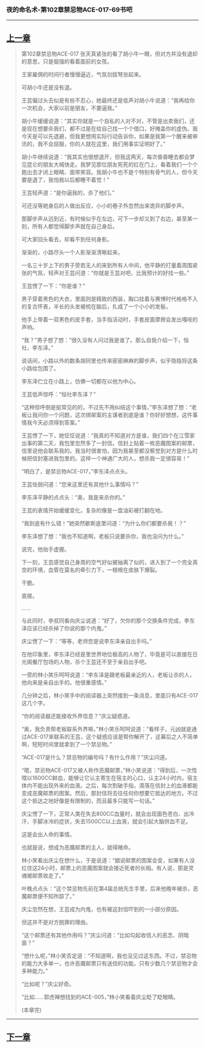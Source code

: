 ### 夜的命名术-第102章禁忌物ACE-017-69书吧

--------
[上一章](./d171161a496fa7d991c1e22764b9ef3b.md)
--------


>
>
>
>第102章禁忌物ACE-017
>张天真紧张的看了胡小牛一眼，但对方并没有退却的意思，只是倔强的看着面前的女孩。
>
>王家雇佣的时间行者慢慢逼近，气氛剑拔弩张起来。
>
>可胡小牛还是没有退。
>
>王芸偏过头去似是有些不忍心，她最终还是低声对胡小牛说道：“我再给你一次机会，大家以前是朋友，不要逼我。”
>
>胡小牛缓缓说道：“其实你就是一个自私的人对不对，不管是出卖我们，还是现在想要杀我们，都不过是在给自己找一个个借口，好掩盖你的虚伪。我今天是可以先退避，但我更想用实际行动告诉你，如果是我第一个醒来被审讯的，我不会屈服，你的人就在这里，我们用事实证明好了。”
>
>胡小牛继续说道：“我其实也很想退开，但我这两天，每次昏昏睡去都会梦见昆仑的朋友大喊快走。我梦见那位朋友死死的扛在门上，看着我们一个个跑出去才闭上眼睛、面带笑容。我胡小牛也不是个特别有骨气的人，但今天要是退了，我怕我以后都睡不着觉！”
>
>王芸轻声道：“是你逼我的，杀了他们。”
>
>可还没等她身后的人做出反应，小小的巷子外忽然出来诡异的脚步声。
>
>那脚步声从远到近，有时候似乎在左边，可下一步却又到了右边，甚至某一刻，所有人都觉得脚步声就在自己身后。
>
>可大家回头看去，却看不到任何身影。
>
>渐渐的，小路尽头一个人影渐渐清晰起来。
>
>一名三十岁上下的男子旁若无人的来到所有人中间，他平静的打量着周围紧张的气氛，轻声对王芸问道：“你就是王芸对吧，比我预计的好找一些。”
>
>王芸愣了一下：“你是谁？”
>
>男子穿着黑色的大衣，里面则是精致的西装，胸口挂着与赛博时代格格不入的复古怀表，半长的头发被梳在脑后，扎成了一个小小的发髻。
>
>他手上带着一双黑色的皮手套，当手指活动时，手套皮面摩擦会发出嘎吱的声响。
>
>“我？”男子想了想：“很久没有人问过我是谁了。那么自我介绍一下，恒社，李东泽。”
>
>说话间，小路以外的数条胡同里也传来密密麻麻的脚步声，似乎隐隐将这条小路给包围了。
>
>李东泽伫立在小路上，仿佛一切都在以他为中心。
>
>王芸低声惊呼：“恒社李东泽？”
>
>“这种惊呼倒是挺常见的的，不过先不用纠结这个事情，”李东泽想了想：“老板让我问你一个问题，这次绑架案的主谋者到底是谁？你好好想想，这件事情我今天必须得到答案。”
>
>王芸愣了一下，她怔怔说道：“我真的不知道对方是谁，我们四个在江雪家出事的第二天，我包里忽然多了一封信。信封上贴着一枚恶魔图案的邮票，信里说他会联系我的。我当时很害怕，因为我甚至都没察觉到对方是什么时候把信封塞进我包里的。这样一个神通广大的人，想杀我一定很容易！”
>
>“明白了，是禁忌物ACE-017，”李东泽点点头。
>
>王芸怯弱问道：“您来这里还有其他什么事情吗？”
>
>李东泽平静的点点头：“奥，我是来杀你的。”
>
>王芸的表情开始缓缓变化，复杂的像是一盘油彩被打翻在地。
>
>“我到底有什么错！”她突然歇斯底里问道：“为什么你们都要杀我！？”
>
>李东泽想了想：“我也不知道啊，老板只说要杀你，我也没问为什么。”
>
>说完，他抬手虚握。
>
>下一刻，王芸感觉自己身周的空气好似被抽离了似的，进入到了一个完全真空的环境，血管在莫名的牵引力下，一根根在皮肤下爆裂。
>
>干脆。
>
>直接。
>
>……
>
>与此同时，李叔同看向庆尘说道：“好了，欠你的那个交换条件完成，李东泽应该已经杀掉了你说的那个内鬼。”
>
>庆尘愣了一下：“等等，老师您是说李东泽亲自出手吗。”
>
>在他印象里，李东泽已经是里世界地位极高的人物了，毕竟是可以直接在日光阁餐厅包场的人物，杀个王芸还不至于亲自出手吧。
>
>一旁的林小笑乐呵呵说道：“李东泽是跟老板最亲近的人，老板让杀的人，他向来是亲自出手的。他很重感情。”
>
>几分钟之后，林小笑手中的阅读器上突然接到一条消息，里面只有ACE-017这几个字。
>
>“你的阅读器还能接收外界信息？”庆尘疑惑道。
>
>“奥，我负责帮老板联系外界嘛，”林小笑乐呵呵说道：“看样子，元凶就是通过ACE-017来联系的王芸，这个疑惑应该是帮你解开了，这幕后之人不简单啊，短短时间里就拿到了一个禁忌物。”
>
>“ACE-017是什么？禁忌物的编号吗？有什么作用？”庆尘问道。
>
>“嗯，禁忌物ACE-017又被人称作恶魔邮票，”林小笑说道：“得到后，一次性喂以1600CC鲜血，能够让它认主寄生在宿主的心口，认主24小时内，宿主体内不能出现外来的血液。之后，每次割破手指，滴落在信封上的血液都能变成恶魔邮票的图案。然后，那封信将去往任何你想要它抵达的地方。不过这个抵达之地好像是有限制的，而且最多只能写一句话。”
>
>庆尘愣了一下，正常人类在失去800CC血量时，就会出现面色苍白、出冷汗、手脚冰冷的症状，失去1500CC以上血液，就会引起大脑供血不足。
>
>这是会出人命的事情。
>
>也就是说，想成为恶魔邮票的主人，就得赌命。
>
>林小笑看出庆尘在想什么，于是说道：“据说邮票的图案会变，如果有人没扛住这24小时，邮票上的恶魔图案就会接近死者的长相。有人说，那是灵魂被邮票收走了。”
>
>叶晚点点头：“这个禁忌物先前在第4届总统先生手里，后来他晚年被杀，恶魔邮票便不知所踪了。”
>
>庆尘忽然在想，王芸成为内鬼，也有被这封信吓到的一小部分原因。
>
>但这并不是对方脱罪的理由。
>
>“这个邮票还有其他作用吗？”庆尘问道：“比如勾起收信人的恶念、阴暗面？”
>
>“想什么呢，”林小笑否定道：“不知道啊，我也没见过这东西。不过，禁忌物的能力大多单一，也许恶魔邮票只有送信的功能。只有少数几个禁忌物才会多种能力。”
>
>“比如呢？”庆尘好奇。
>
>“比如……郭虎禅想找到的ACE-005，”林小笑看着庆尘眨了眨眼睛。
>
>(本章完)
>
>

--------
[下一章](./9363998b1d3831619b7976cb0bfa2184.md)
--------
